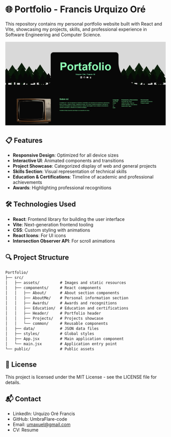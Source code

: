 # 🌐 Portfolio - Francis Urquizo Oré

This repository contains my personal portfolio website built with React and Vite, showcasing my projects, skills, and professional experience in Software Engineering and Computer Science.

![Portfolio Preview](src/assets/img/portafolio.png)

## 📋 Features

- **Responsive Design**: Optimized for all device sizes
- **Interactive UI**: Animated components and transitions
- **Project Showcase**: Categorized display of web and general projects
- **Skills Section**: Visual representation of technical skills
- **Education & Certifications**: Timeline of academic and professional achievements
- **Awards**: Highlighting professional recognitions

## 🛠️ Technologies Used

- **React**: Frontend library for building the user interface
- **Vite**: Next-generation frontend tooling
- **CSS**: Custom styling with animations
- **React Icons**: For UI icons
- **Intersection Observer API**: For scroll animations

## 🔍 Project Structure

```plaintext
Portfolio/
├── src/
│   ├── assets/         # Images and static resources
│   ├── components/     # React components
│   │   ├── About/      # About section components
│   │   ├── AboutMe/    # Personal information section
│   │   ├── Awards/     # Awards and recognitions
│   │   ├── Education/  # Education and certifications
│   │   ├── Header/     # Portfolio header
│   │   ├── Projects/   # Projects showcase
│   │   └── common/     # Reusable components
│   ├── data/           # JSON data files
│   ├── styles/         # Global styles
│   ├── App.jsx         # Main application component
│   └── main.jsx        # Application entry point
└── public/             # Public assets
```
## 📄 License
This project is licensed under the MIT License - see the LICENSE file for details.

## 📬 Contact
- LinkedIn: Urquizo Oré Francis
- GitHub: UmbraFlare-code
- Email: umaxuel@gmail.com
- CV: Resume
